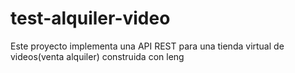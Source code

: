 # test-alquiler-video
Este proyecto implementa una API REST para una tienda virtual de videos(venta alquiler) construida con leng
